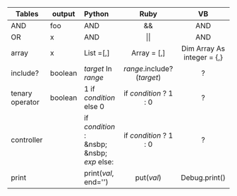 | Tables   |output|      Python      |  Ruby | VB|
|----------|---|:-------------|:------:|:------:|
| AND |foo|  AND | && | AND | 
| OR |x|  AND | \|\| | AND | 
| array |x|    List =[,]  |   Array = [,] | Dim Array As integer = {,} |
| include? |boolean| _target_ In _range_ |    _range_.include? (_target_) | ?|
| tenary operator |boolean| 1 if _condition_ else 0 |    if _condition_ ? 1 : 0 | ?|
| controller || if _condition_ : <br> &nsbp; &nsbp; _exp_  else: |    if _condition_ ? 1 : 0 | ?|
| print || print(_val_, end='') |    put(_val_) | Debug.print() |
